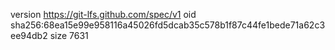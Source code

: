 version https://git-lfs.github.com/spec/v1
oid sha256:68ea15e99e958116a45026fd5dcab35c578b1f87c44fe1bede71a62c3ee94db2
size 7631
